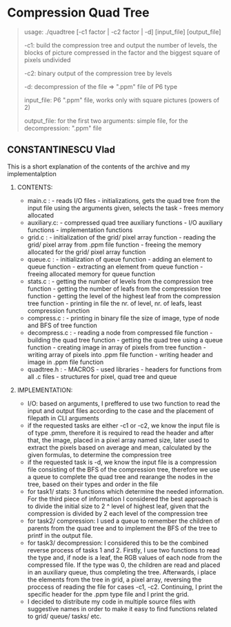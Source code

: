 # Compression Quad Tree

>usage: ./quadtree [-c1 factor | -c2 factor | -d] [input_file] [output_file]
>
>-c1: build the compression tree and output the number of levels, the blocks of picture compressed in the factor and the biggest square of pixels undivided
>
>-c2: binary output of the compression tree by levels
>
>-d: decompression of the file => ".ppm" file of P6 type
>
>input_file: P6 ".ppm" file, works only with square pictures (powers of 2)
>
>output_file: for the first two arguments: simple file, for the decompression: ".ppm" file

## CONSTANTINESCU Vlad

This is a short explanation of the contents of the archive and my implementaIption

1. CONTENTS:

 
    - main.c : - reads I/O files
               - initializations, gets the quad tree from the input file
                using the arguments given, selects the task
               - frees memory allocated 
    - auxiliary.c: - compressed quad tree auxiliary functions
                   - I/O auxiliary functions
                   - implementation functions
    - grid.c : - initialization of the grid/ pixel array function
               - reading the grid/ pixel array from .ppm file function
               - freeing the memory allocated for the grid/ pixel array function
    - queue.c : - initialization of queue function
                - adding an element to queue function
                - extracting an element from queue function
                - freeing allocated memory for queue function
    - stats.c : - getting the number of levels from the compression tree function
                - getting the number of leafs from the compression tree function
                - getting the level of the highest leaf from the compression tree function
                - printing in file the nr. of level, nr. of leafs, least compression function
    - compress.c : - printing in binary file the size of image, type of node and BFS of tree function
    - decompress.c : - reading a node from compressed file function
                     - building the quad tree function
                     - getting the quad tree using a queue function
                     - creating image in array of pixels from tree function
                     - writing array of pixels into .ppm file function
                     - writing header and image in .ppm file function
    - quadtree.h : - MACROS
                   - used libraries 
                   - headers for functions from all .c files
                   - structures for pixel, quad tree and queue
2. IMPLEMENTATION:


    - I/O: based on arguments, I preffered to use two function to read the input and output files
    according to the case and the placement of filepath in CLI arguments
    - if the requested tasks are either -c1 or -c2, we know the input file is of type .pmm, therefore
    it is required to read the header and after that, the image, placed in a pixel array named size, later
    used to extract the pixels based on average and mean, calculated by the given formulas, to determine the
    compression tree
    - if the requested task is -d, we know the input file is a compression file consisting of the BFS of the
    compression tree, therefore we use a queue to complete the quad tree and rearange the nodes in the tree,
    based on their types and order in the file
    - for task1/ stats: 3 functions which determine the needed information. For the third piece of information
    I considered the best approach is to divide the initial size to 2 ^ level of highest leaf, given that
    the compression is divided by 2 each level of the compression tree
    - for task2/ compression: I used a queue to remember the children of parents from the quad tree and to
    implement the BFS of the tree to printf in the output file.
    - for task3/ decompression: I considered this to be the combined reverse process of tasks 1 and 2.
    Firstly, I use two functions to read the type and, if node is a leaf, the RGB values of each node from
    the compressed file. If the type was 0, the children are read and placed in an auxiliary queue, thus
    completing the tree. Afterwards, i place the elements from the tree in grid, a pixel array, reversing the
    proccess of reading the file for cases -c1, -c2. Continuing, I print the specific header for the .ppm type
    file and I print the grid.
    - I decided to distribute my code in multiple source files with suggestive names in order to make it
    easy to find functions related to grid/ queue/ tasks/ etc.
